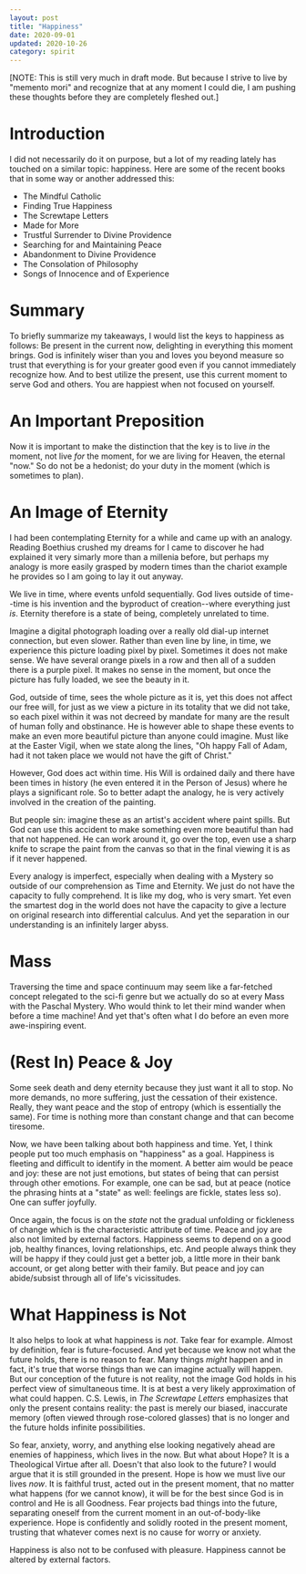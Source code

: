 ```yaml
---
layout: post
title: "Happiness"
date: 2020-09-01
updated: 2020-10-26
category: spirit
---
```


[NOTE: This is still very much in draft mode. But because I strive to live by "memento mori" and recognize that at any moment I could die, I am pushing these thoughts before they are completely fleshed out.]

# Introduction
I did not necessarily do it on purpose, but a lot of my reading lately has touched on a similar topic: happiness. Here are some of the recent books that in some way or another addressed this:

- The Mindful Catholic
- Finding True Happiness
- The Screwtape Letters
- Made for More
- Trustful Surrender to Divine Providence
- Searching for and Maintaining Peace
- Abandonment to Divine Providence
- The Consolation of Philosophy
- Songs of Innocence and of Experience

# Summary
To briefly summarize my takeaways, I would list the keys to happiness as follows: Be present in the current now, delighting in everything this moment brings. God is infinitely wiser than you and loves you beyond measure so trust that everything is for your greater good even if you cannot immediately recognize how. And to best utilize the present, use this current moment to serve God and others. You are happiest when not focused on yourself.

# An Important Preposition
Now it is important to make the distinction that the key is to live _in_ the moment, not live _for_ the moment, for we are living for Heaven, the eternal "now." So do not be a hedonist; do your duty in the moment (which is sometimes to plan).

# An Image of Eternity
I had been contemplating Eternity for a while and came up with an analogy. Reading Boethius crushed my dreams for I came to discover he had explained it very simarly more than a millenia before, but perhaps my analogy is more easily grasped by modern times than the chariot example he provides so I am going to lay it out anyway.

We live in time, where events unfold sequentially. God lives outside of time--time is his invention and the byproduct of creation--where everything just _is_. Eternity therefore is a state of being, completely unrelated to time.

Imagine a digital photograph loading over a really old dial-up internet connection, but even slower. Rather than even line by line, in time, we experience this picture loading pixel by pixel. Sometimes it does not make sense. We have several orange pixels in a row and then all of a sudden there is a purple pixel. It makes no sense in the moment, but once the picture has fully loaded, we see the beauty in it.

God, outside of time, sees the whole picture as it is, yet this does not affect our free will, for just as we view a picture in its totality that we did not take, so each pixel within it was not decreed by mandate for many are the result of human folly and obstinance. He is however able to shape these events to make an even more beautiful picture than anyone could imagine. Must like at the Easter Vigil, when we state along the lines, "Oh happy Fall of Adam, had it not taken place we would not have the gift of Christ."

However, God does act within time. His Will is ordained daily and there have been times in history (he even entered it in the Person of Jesus) where he plays a significant role. So to better adapt the analogy, he is very actively involved in the creation of the painting.

But people sin: imagine these as an artist's accident where paint spills. But God can use this accident to make something even more beautiful than had that not happened. He can work around it, go over the top, even use a sharp knife to scrape the paint from the canvas so that in the final viewing it is as if it never happened.

Every analogy is imperfect, especially when dealing with a Mystery so outside of our comprehension as Time and Eternity. We just do not have the capacity to fully comprehend. It is like my dog, who is very smart. Yet even the smartest dog in the world does not have the capacity to give a lecture on original research into differential calculus. And yet the separation in our understanding is an infinitely larger abyss.

# Mass
Traversing the time and space continuum may seem like a far-fetched concept relegated to the sci-fi genre but we actually do so at every Mass with the Paschal Mystery. Who would think to let their mind wander when before a time machine! And yet that's often what I do before an even more awe-inspiring event.

# (Rest In) Peace & Joy
Some seek death and deny eternity because they just want it all to stop. No more demands, no more suffering, just the cessation of their existence. Really, they want peace and the stop of entropy (which is essentially the same). For time is nothing more than constant change and that can become tiresome.

Now, we have been talking about both happiness and time. Yet, I think people put too much emphasis on "happiness" as a goal. Happiness is fleeting and difficult to identify in the moment. A better aim would be peace and joy: these are not just emotions, but states of being that can persist through other emotions. For example, one can be sad, but at peace (notice the phrasing hints at a "state" as well: feelings are fickle, states less so). One can suffer joyfully.

Once again, the focus is on the _state_ not the gradual unfolding or fickleness of change which is the characteristic attribute of time. Peace and joy are also not limited by external factors. Happiness seems to depend on a good job, healthy finances, loving relationships, etc. And people always think they will be happy if they could just get a better job, a little more in their bank account, or get along better with their family. But peace and joy can abide/subsist through all of life's vicissitudes.

# What Happiness is Not
It also helps to look at what happiness is _not_. Take fear for example. Almost by definition, fear is future-focused. And yet because we know not what the future holds, there is no reason to fear. Many things _might_ happen and in fact, it's true that worse things than we can imagine actually will happen. But our conception of the future is not reality, not the image God holds in his perfect view of simultaneous time. It is at best a very likely approximation of what could happen. C.S. Lewis, in _The Screwtape Letters_ emphasizes that only the present contains reality: the past is merely our biased, inaccurate memory (often viewed through rose-colored glasses) that is no longer and the future holds infinite possibilities.

So fear, anxiety, worry, and anything else looking negatively ahead are enemies of happiness, which lives in the now. But what about Hope? It is a Theological Virtue after all. Doesn't that also look to the future? I would argue that it is still grounded in the present. Hope is how we must live our lives _now_. It is faithful trust, acted out in the present moment, that no matter what happens (for we cannot know), it will be for the best since God is in control and He is all Goodness. Fear projects bad things into the future, separating oneself from the current moment in an out-of-body-like experience. Hope is confidently and solidly rooted in the present moment, trusting that whatever comes next is no cause for worry or anxiety.

Happiness is also not to be confused with pleasure. Happiness cannot be altered by external factors.
